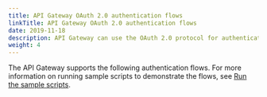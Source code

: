 ```yaml
---
title: API Gateway OAuth 2.0 authentication flows
linkTitle: API Gateway OAuth 2.0 authentication flows
date: 2019-11-18
description: API Gateway can use the OAuth 2.0 protocol for authentication and authorization. API Gateway can act as an OAuth 2.0 authorization server and supports several OAuth 2.0 flows that cover common web server, JavaScript, device, installed application, and server-to-server scenarios. This section describes each of the supported OAuth 2.0 flows in detail, and shows how to run sample scripts demonstrating the flows.
weight: 4
---
```

The API Gateway supports the following authentication flows.
For more information on running sample scripts to demonstrate the flows, see [Run the sample scripts](oauth_sample_apps).
